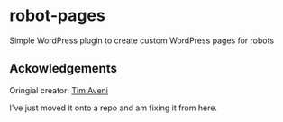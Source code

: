 # robot-pages
Simple WordPress plugin to create custom WordPress pages for robots

## Ackowledgements
Oringial creator: [Tim Aveni](http://timothyaveni.com/)

I've just moved it onto a repo and am fixing it from here.
